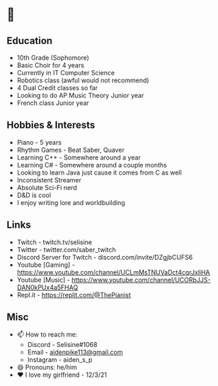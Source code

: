 # 👋

## Education
- 10th Grade (Sophomore)
- Basic Choir for 4 years
- Currently in IT Computer Science
- Robotics class (awful would not recommend)
- 4 Dual Credit classes so far
- Looking to do AP Music Theory Junior year
- French class Junior year

## Hobbies & Interests
- Piano - 5 years
- Rhythm Games - Beat Saber, Quaver
- Learning C++ - Somewhere around a year
- Learning C# - Somewhere around a couple months
- Looking to learn Java just cause it comes from C as well
- Inconsistent Streamer
- Absolute Sci-Fi nerd
- D&D is cool
- I enjoy writing lore and worldbuilding

## Links
- Twitch - twitch.tv/selisine
- Twitter - twitter.com/saber_twitch
- Discord Server for Twitch - discord.com/invite/DZgjbCUFS6
- Youtube [Gaming] - https://www.youtube.com/channel/UCLmMsTNUVaDct4cqrJxliHA
- Youtube [Music] - https://www.youtube.com/channel/UCORbJJS-DAN0kPUx4a5FHAQ
- Repl.it - https://replit.com/@ThePianist

## Misc
- 📫 How to reach me: 
  - Discord - Selisine#1068
  - Email - aidenpike113@gmail.com 
  - Instagram - aiden_s_p
- 😄 Pronouns: he/him
- ❤️ I love my girlfriend - 12/3/21
